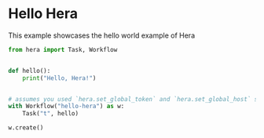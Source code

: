 # Hello Hera

This example showcases the hello world example of Hera

```python
from hera import Task, Workflow


def hello():
    print("Hello, Hera!")


# assumes you used `hera.set_global_token` and `hera.set_global_host` so that the workflow can be submitted
with Workflow("hello-hera") as w:
    Task("t", hello)

w.create()
```
